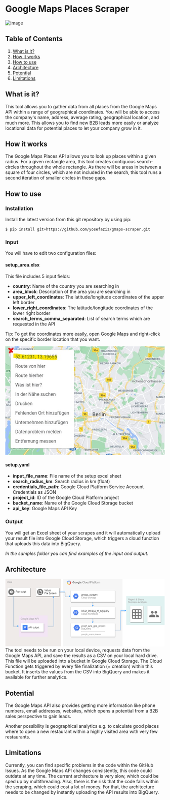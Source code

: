 # Google Maps Places Scraper
![image](./images/AnimationScraper.gif)
## Table of Contents
1. [What is it?](#what-is-it?)
2. [How it works](#how-it-works)
3. [How to use](#how-to-use)
4. [Architecture](#architecture)
5. [Potential](#potential)
6. [Limitations](#limitations)


## What is it?
This tool allows you to gather data from all places from the Google Maps API within a range of geographical coordinates. You will be able to access the company's name, address, average rating, geographical location, and much more. This allows you to find new B2B leads more easily or analyze locational data for potential places to let your company grow in it.

## How it works
The Google Maps Places API allows you to look up places within a given radius. For a given rectangle area, this tool creates contiguous search-circles throughout the whole rectangle. As there will be areas in between a square of four circles, which are not included in the search, this tool runs a second iteration of smaller circles in these gaps.

## How to use
### Installation
Install the latest version from this git repository by using pip:
```
$ pip install git+https://github.com/yosefaziz/gmaps-scraper.git
```
### Input
You will have to edit two configuration files:
#### setup_area.xlsx
This file includes 5 input fields:
- **country**: Name of the country you are searching in
- **area_block**: Description of the area you are searching in
- **upper_left_coordinates**: The latitude/longitude coordinates of the upper left border
- **lower_right_coordinates**: The latitude/longitude coordinates of the lower right border
- **search_terms_comma_separated**: List of search terms which are requested in the API

Tip: To get the coordinates more easily, open Google Maps and right-click on the specific border location that you want. 

![image](./images/google_maps_get_coordinates.jpg)

#### setup.yaml
- **input_file_name**: File name of the setup excel sheet
- **search_radius_km**: Search radius in km (float)
- **credentials_file_path**: Google Cloud Platform Service Account Credentials as JSON 
- **project_id**: ID of the Google Cloud Platform project
- **bucket_name**: Name of the Google Cloud Storage bucket
- **api_key**: Google Maps API Key

### Output
You will get an Excel sheet of your scrapes and it will automatically upload your result file into Google Cloud Storage, which triggers a cloud function that uploads this data into BigQuery.

*In the samples folder you can find examples of the input and output.*

## Architecture
![image](./images/architecture.png)
The tool needs to be run on your local device, requests data from the Google Maps API, and save the results as a CSV on your local hard drive. This file will be uploaded into a bucket in Google Cloud Storage. The Cloud Function gets triggered by every file finalization (= creation) within this bucket. It inserts the values from the CSV into BigQuery and makes it available for further analytics.

## Potential
The Google Maps API also provides getting more information like phone numbers, email addresses, websites, which opens a potential from a B2B sales perspective to gain leads.

Another possibility is geographical analytics e.g. to calculate good places where to open a new restaurant within a highly visited area with very few restaurants.

## Limitations
Currently, you can find specific problems in the code within the GitHub Issues. As the Google Maps API changes consistently, this code could outdate at any time. 
The current architecture is very slow, which could be sped up by multithreading. Also, there is the risk that the code fails within the scraping, which could cost a lot of money. For that, the architecture needs to be changed by instantly uploading the API results into BigQuery.